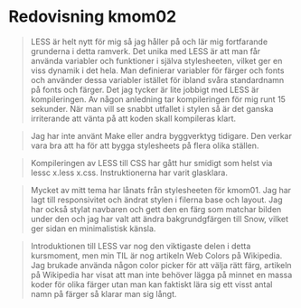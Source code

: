 ---
---
Redovisning kmom02
=========================

<!-- Detta innehåll är skrivet i markdown och du hittar innehållet i filen `content/redovisning/02_kmom02.md`. -->

>LESS är helt nytt för mig så jag håller på och lär mig fortfarande grunderna i detta ramverk. Det unika med LESS är att man får
använda variabler och funktioner i själva stylesheeten, vilket ger en viss dynamik i det hela. Man definierar variabler för färger och fonts och använder dessa variabler istället för ibland svåra standardnamn på fonts och färger. Det jag tycker är lite jobbigt med LESS är kompileringen.
Av någon anledning tar kompileringen för mig runt 15 sekunder. När man vill se snabbt utfallet i stylen så är det ganska irriterande att vänta på att koden skall kompileras klart.

>Jag har inte använt Make eller andra byggverktyg tidigare. Den verkar vara bra att ha för att bygga stylesheets på flera olika ställen.

>Kompileringen av LESS till CSS har gått hur smidigt som helst via lessc x.less x.css. Instruktionerna har varit glasklara.

>Mycket av mitt tema har lånats från stylesheeten för kmom01. Jag har lagt till responsivitet och ändrat stylen i filerna base och layout. Jag har också stylat navbaren och gett den en färg som matchar bilden under den och jag har valt att ändra bakgrundgfärgen till Snow, vilket ger sidan en minimalistisk känsla.

>Introduktionen till LESS var nog den viktigaste delen i detta kursmoment, men min TIL är nog artikeln Web Colors på Wikipedia. Jag brukade använda någon color picker för att välja rätt färg, artikeln på Wikipedia har visat att man inte behöver lägga på minnet en massa koder för olika färger utan man kan faktiskt lära sig ett visst antal namn på färger så klarar man sig långt.
